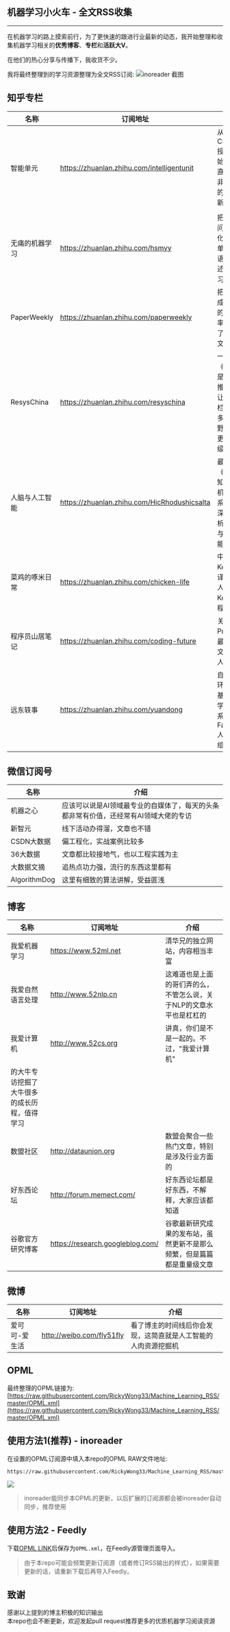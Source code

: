 ## 机器学习小火车 - 全文RSS收集

----

在机器学习的路上摸索前行，为了更快速的跟进行业最新的动态，我开始整理和收集机器学习相关的**优秀博客**、**专栏**和**活跃大V**。

在他们的热心分享与传播下，我收货不少。

我将最终整理到的学习资源整理为全文RSS订阅:
![inoreader 截图](http://ww4.sinaimg.cn/large/716d6375gw1f768dxf02bj20z20mn15t.jpg)



## 知乎专栏

|名称 |订阅地址 | 介绍 |
| ----- | ----- | ------ |
| 智能单元 | https://zhuanlan.zhihu.com/intelligentunit | 从拿到CS231n授权开始，就一直保持的非常频繁的翻译更新，:thumbsup: |
| 无痛的机器学习 | https://zhuanlan.zhihu.com/hsmyy | 把复杂的问题简单化，用简单明了的语言来阐述机器学习|
| PaperWeekly | https://zhuanlan.zhihu.com/paperweekly |把周报写成了日报的更新频率，分享了一些论文研读|
| ResysChina | https://zhuanlan.zhihu.com/resyschina | 一篇《Quora 是如何做推荐的？》让这个专栏进入更多人的视野，期待更多重量级文章|
| 人脑与人工智能 | https://zhuanlan.zhihu.com/HicRhodushicsalta | 最近的《人脑认知与计算机算法》系列比较深刻的剖析了人脑与人工智能的联系|
| 菜鸡的啄米日常| https://zhuanlan.zhihu.com/chicken-life | 中文Keras翻译负责人，一波Keras教程福利 |
| 程序员山居笔记 | https://zhuanlan.zhihu.com/coding-future | 关于Prisma的最新专栏文章很多人赞 |
| 远东轶事 | https://zhuanlan.zhihu.com/yuandong | 自带光环，卡耐基梅隆大学机器人系博士，Facebook 人工智能组研究员 |

## 微信订阅号

| 名称  | 介绍 |
| ----- | ------ |
| 机器之心 | 应该可以说是AI领域最专业的自媒体了，每天的头条都非常有价值，还经常有AI领域大佬的专访 |
| 新智元 | 线下活动办得溜，文章也不错 |
| CSDN大数据 | 偏工程化，实战案例比较多 |
| 36大数据 | 文章都比较接地气，也以工程实践为主 |
| 大数据文摘 | 追热点功力强，流行的东西这里都有 |
| AlgorithmDog | 这里有细致的算法讲解，受益匪浅 |

## 博客

|名称 |订阅地址 | 介绍 |
| ----- | ----- | ------ |
| 我爱机器学习| https://www.52ml.net | 清华兄的独立网站，内容相当丰富|
| 我爱自然语言处理 | http://www.52nlp.cn | 这难道也是上面的哥们弄的么，不管怎么说，关于NLP的文章水平也是杠杠的|
| 我爱计算机 | http://www.52cs.org | 讲真，你们是不是一起的。不过，"我爱计算机"
的大牛专访挖掘了大牛很多的成长历程，值得学习 |
| 数盟社区 | http://dataunion.org | 数盟会聚合一些热门文章，特别是涉及行业方面的 |
| 好东西论坛 | http://forum.memect.com/ | 好东西论坛都是好东西，不解释，大家应该都知道 |
| 谷歌官方研究博客 | https://research.googleblog.com/ | 谷歌最新研究成果的发布站，虽然更新不是那么频繁，但是篇篇都是重量级文章 |

## 微博
|名称 |订阅地址 | 介绍 |
| ----- | ----- | ------ |
| 爱可可-爱生活|http://weibo.com/fly51fly| 看了博主的时间线后你会发现，这简直就是人工智能的人肉资源挖掘机|

## OPML

最终整理的OPML链接为:   
[https://raw.githubusercontent.com/RickyWong33/Machine_Learning_RSS/master/OPML.xml](https://raw.githubusercontent.com/RickyWong33/Machine_Learning_RSS/master/OPML.xml)

## 使用方法1(推荐) - inoreader

在设置的OPML订阅源中填入本repo的OPML RAW文件地址:  
```
https://raw.githubusercontent.com/RickyWong33/Machine_Learning_RSS/master/OPML.xml
```   
![](http://ww3.sinaimg.cn/large/716d6375gw1f768k47chhj20xi0l1gp3.jpg)

> inoreader能同步本OPML的更新，以后扩展的订阅源都会被inoreader自动同步，推荐使用

## 使用方法2 - Feedly

下载[OPML LINK](https://raw.githubusercontent.com/RickyWong33/Machine_Learning_RSS/master/OPML.xml)后保存为`OPML.xml`，在Feedly源管理页面导入。

> 由于本repo可能会频繁更新订阅源（或者修订RSS输出的样式），如果需要更新的话，请重新下载后再导入Feedly。

## 致谢

感谢以上提到的博主积极的知识输出  
本repo也会不断更新，欢迎发起pull request推荐更多的优质机器学习阅读资源